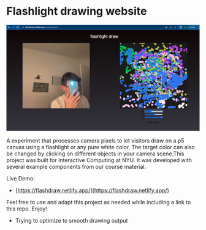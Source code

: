 # Flashlight drawing website


![Demo Image](media/flashlight-draw.png "website preview")

A experiment that processes camera pixels to let visitors draw on a p5 canvas using a flashlight or any pure white color. The target color can also be changed by clicking on different objects in your camera scene.This project was built for Interactive Computing at NYU. It was developed with several example components from our course material. 

Live Demo:
* [https://flashdraw.netlify.app/](https://flashdraw.netlify.app/)

Feel free to use and adapt this project as needed while including a link to this repo. Enjoy!

- Trying to optimize to smooth drawing output
